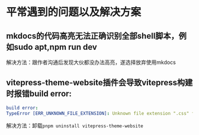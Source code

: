# 平常遇到的问题以及解决方案

## mkdocs的代码高亮无法正确识别全部shell脚本，例如sudo apt,npm run dev

解决方法：跟作者沟通后发现大伙都没办法高亮，遂选择放弃使用mkdocs

## vitepress-theme-website插件会导致vitepress构建时报错build error:

```yaml
build error:
TypeError [ERR_UNKNOWN_FILE_EXTENSION]: Unknown file extension ".css" for F:\vitedocs\node_modules\.pnpm\@waline+client@2.15.8\node_modules\@waline\client\dist\waline.css
```

解决方法：卸载`pnpm uninstall vitepress-theme-website`
